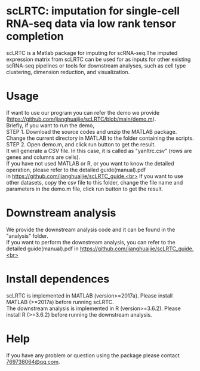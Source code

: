 # scLRTC: imputation for single-cell RNA-seq data via low rank tensor completion
scLRTC is a Matlab package for imputing for scRNA-seq.The imputed expression matrix from scLRTC can be used for as inputs for other existing scRNA-seq pipelines or tools for downstream analyses, such as cell type clustering, dimension reduction, and visualization.
# Usage
If want to use our program you can refer the demo we provide (https://github.com/jianghuaijie/scLRTC/blob/main/demo.m).  
Briefly, if you want to run the demo,<br> 
STEP 1. Download the source codes and unzip the MATLAB package. Change the current directory in MATLAB to the folder containing the scripts.<br> 
STEP 2. Open demo.m, and click run button to get the result.<br> 
It will generate a CSV file. In this case, it is called as "yanltrc.csv" (rows are genes and columns are cells).<br> 
If you have not used MATLAB or R, or you want to know the detailed operation, please refer to the detailed guide(manual).pdf<br> 
in https://github.com/jianghuaijie/scLRTC_guide.<br>
If you want to use other datasets, copy the csv file to this folder, change the file name and parameters in the demo.m file, click run button to get the result.<br>
# Downstream analysis
We provide the downstream analysis code and it can be found in the "analysis" folder.<br>
If you want to perform the downstream analysis, you can refer to the detailed guide(manual).pdf in https://github.com/jianghuaijie/scLRTC_guide.<br>

# Install dependences
scLRTC is implemented in MATLAB (version>=2017a). Please install MATLAB (>=2017a) before running scLRTC.<br>
The downstream analysis is implemented in R (version>=3.6.2). Please install R (>=3.6.2) before running the downstream analysis.<br>
# Help
If you have any problem or question using the package please contact 769738064@qq.com.<br>
